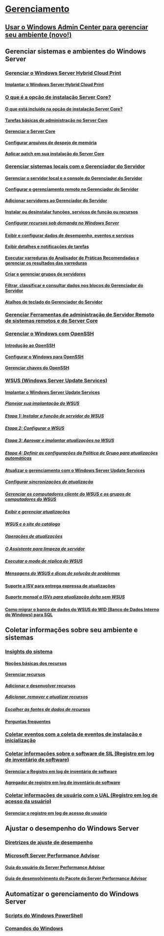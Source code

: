 # [Gerenciamento](manage-windows-server.yml)
## [Usar o Windows Admin Center para gerenciar seu ambiente (novo!)](../manage/windows-admin-center/overview.md)
## Gerenciar sistemas e ambientes do Windows Server
### [Gerenciar o Windows Server Hybrid Cloud Print](hybrid-cloud-print/hybrid-cloud-print-overview.md)
#### [Implantar o Windows Server Hybrid Cloud Print](hybrid-cloud-print/hybrid-cloud-print-deploy.md)
### [O que é a opção de instalação Server Core?](server-core/what-is-server-core.md)
#### [O que está incluído na opção de instalação Server Core?](server-core/server-core-roles-and-services.md)
#### [Tarefas básicas de administração no Server Core](server-core/server-core-administer.md)
#### [Gerenciar o Server Core](server-core/server-core-manage.md)
#### [Configurar arquivos de despejo de memória](server-core/server-core-memory-dump.md)
#### [Aplicar patch em sua instalação do Server Core](server-core/server-core-servicing.md)
### [Gerenciar sistemas locais com o Gerenciador do Servidor](server-manager/server-manager.md)
#### [Gerenciar o servidor local e o console do Gerenciador do Servidor](server-manager/manage-the-local-server-and-the-server-manager-console.md)
#### [Configurar o gerenciamento remoto no Gerenciador do Servidor](server-manager/configure-remote-management-in-server-manager.md)
#### [Adicionar servidores ao Gerenciador do Servidor](server-manager/add-servers-to-server-manager.md)
#### [Instalar ou desinstalar funções, serviços de função ou recursos](server-manager/install-or-uninstall-roles-role-services-or-features.md)
##### [Configurar recursos sob demanda no Windows Server](server-manager/configure-features-on-demand-in-windows-server.md)
#### [Exibir e configurar dados de desempenho, eventos e serviços](server-manager/view-and-configure-performance-event-and-service-data.md)
#### [Exibir detalhes e notificações de tarefas](server-manager/view-task-details-and-notifications.md)
#### [Executar varreduras do Analisador de Práticas Recomendadas e gerenciar os resultados das varreduras](server-manager/run-best-practices-analyzer-scans-and-manage-scan-results.md)
#### [Criar e gerenciar grupos de servidores](server-manager/create-and-manage-server-groups.md)
#### [Filtrar, classificar e consultar dados nos blocos do Gerenciador do Servidor](server-manager/filter-sort-and-query-data-in-server-manager-tiles.md)
#### [Atalhos de teclado do Gerenciador do Servidor](server-manager/keyboard-shortcuts-for-server-manager.md)
### [Gerenciar Ferramentas de administração de Servidor Remoto de sistemas remotos e do Server Core](../remote/remote-server-administration-tools.md)
### [Gerenciar o Windows com OpenSSH](OpenSSH/OpenSSH_Overview.md)
#### [Introdução ao OpenSSH](OpenSSH/OpenSSH_Install_FirstUse.md)
#### [Configurar o Windows para OpenSSH](OpenSSH/OpenSSH_Server_Configuration.md)
#### [Gerenciar chaves do OpenSSH](OpenSSH/OpenSSH_KeyManagement.md)
### [WSUS (Windows Server Update Services)](windows-server-update-services/get-started/windows-server-update-services-wsus.md)
#### [Implantar o Windows Server Update Services](windows-server-update-services/deploy/deploy-windows-server-update-services.md)
##### [Planejar sua implantação do WSUS](windows-server-update-services/plan/plan-your-wsus-deployment.md)
##### [Etapa 1: Instalar a função de servidor do WSUS](windows-server-update-services/deploy/1-install-the-wsus-server-role.md)
##### [Etapa 2: Configurar o WSUS](windows-server-update-services/deploy/2-configure-wsus.md)
##### [Etapa 3: Aprovar e implantar atualizações no WSUS](windows-server-update-services/deploy/3-approve-and-deploy-updates-in-wsus.md)
##### [Etapa 4: Definir as configurações da Política de Grupo para atualizações automáticas](windows-server-update-services/deploy/4-configure-group-policy-settings-for-automatic-updates.md)
#### [Atualizar o gerenciamento com o Windows Server Update Services](windows-server-update-services/manage/update-management-with-windows-server-update-services.md)
##### [Configurar sincronizações de atualização](windows-server-update-services/manage/setting-up-update-synchronizations.md)
##### [Gerenciar os computadores cliente do WSUS e os grupos de computadores do WSUS](windows-server-update-services/manage/managing-wsus-client-computers-and-wsus-computer-groups.md)
##### [Exibir e gerenciar atualizações](windows-server-update-services/manage/viewing-and-managing-updates.md)
##### [WSUS e o site do catálogo](windows-server-update-services/manage/wsus-and-the-catalog-site.md)
##### [Operações de atualizações](windows-server-update-services/manage/updates-operations.md)
##### [O Assistente para limpeza de servidor](windows-server-update-services/manage/the-server-cleanup-wizard.md)
##### [Executar o modo de réplica do WSUS](windows-server-update-services/manage/running-wsus-replica-mode.md)
##### [Mensagens do WSUS e dicas de solução de problemas](windows-server-update-services/manage/wsus-messages-and-troubleshooting-tips.md)
#### [Suporte a ISV para entrega expressa de atualizações](windows-server-update-services/deploy/express-update-delivery-isv-support.md)
##### [Suporte mensal a ISVs para atualização delta sem WSUS](windows-server-update-services/deploy/monthly-delta-update-isv-support-without-WSUS.md)
#### [Como migrar o banco de dados do WSUS do WID (Banco de Dados Interno do Windows) para SQL](windows-server-update-services/manage/wid-to-sql-migration.md)

## Coletar informações sobre seu ambiente e sistemas
### [Insights do sistema](..\manage\system-insights\overview.md)
#### [Noções básicas dos recursos](..\manage\system-insights\understanding-capabilities.md)
#### [Gerenciar recursos](..\manage\system-insights\managing-capabilities.md)
#### [Adicionar e desenvolver recursos](..\manage\system-insights\adding-and-developing-capabilities.md)
##### [Adicionar, remover e atualizar recursos](..\manage\system-insights\add-remove-update-capabilities.md)
##### [Escolher as fontes de dados de recursos](..\manage\system-insights\data-sources.md)
#### [Perguntas frequentes](..\manage\system-insights\faq.md)
### [Coletar eventos com a coleta de eventos de instalação e inicialização](Get-started-with-Setup-and-Boot-Event-Collection.md)
### [Coletar informações sobre o software de SIL (Registro em log de inventário de software)](software-inventory-logging/get-started-with-software-inventory-logging.md)
#### [Gerenciar o Registro em log de inventário de software](software-inventory-logging/manage-software-inventory-logging.md)
#### [Agregador de registro em log de inventário de software](software-inventory-logging/software-inventory-logging-aggregator.md)
### [Coletar informações de usuário com o UAL (Registro em log de acesso da usuário)](user-access-logging/get-started-with-user-access-logging.md)
#### [Gerenciar o registro em log de acesso do usuário](user-access-logging/manage-user-access-logging.md)

## Ajustar o desempenho do Windows Server
### [Diretrizes de ajuste de desempenho](performance-tuning/index.md) 
### [Microsoft Server Performance Advisor](server-performance-advisor/microsoft-server-performance-advisor.md)
#### [Guia do usuário do Server Performance Advisor](server-performance-advisor/server-performance-advisor-users-guide.md)
#### [Guia de desenvolvimento do Pacote do Server Performance Advisor](server-performance-advisor/server-performance-advisor-pack-development-guide.md)

## Automatizar o gerenciamento do Windows Server
### [Scripts do Windows PowerShell](/powershell/scripting/powershell-scripting?view=powershell-5.1)
### [Comandos do Windows](windows-commands/windows-commands.md)